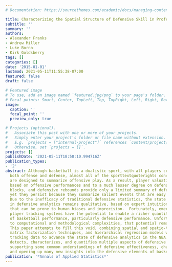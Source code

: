 ```yaml
---
# Documentation: https://sourcethemes.com/academic/docs/managing-content/

title: Characterizing the Spatial Structure of Defensive Skill in Professional Basketball
subtitle: ''
summary: ''
authors:
- Alexander Franks
- Andrew Miller
- Luke Bornn
- Kirk Goldsberry
tags: []
categories: []
date: '2015-01-01'
lastmod: 2021-05-11T11:55:38-07:00
featured: false
draft: false

# Featured image
# To use, add an image named `featured.jpg/png` to your page's folder.
# Focal points: Smart, Center, TopLeft, Top, TopRight, Left, Right, BottomLeft, Bottom, BottomRight.
image:
  caption: ''
  focal_point: ''
  preview_only: true

# Projects (optional).
#   Associate this post with one or more of your projects.
#   Simply enter your project's folder or file name without extension.
#   E.g. `projects = ["internal-project"]` references `content/project/deep-learning/index.md`.
#   Otherwise, set `projects = []`.
projects: []
publishDate: '2021-05-11T18:58:10.994716Z'
publication_types:
- '2'
abstract: Although basketball is a dualistic sport, with all players competing on
  both offense and defense, almost all of the sporttextquoterights conventional metrics
  are designed to summarize offensive play. As a result, player valuations are largely
  based on offensive performances and to a much lesser degree on defensive ones. Steals,
  blocks, and defensive rebounds provide only a limited summary of defensive effectiveness,
  yet they persist because they summarize salient events that are easy to observe.
  Due to the inefficacy of traditional defensive statistics, the state of the art
  in defensive analytics remains qualitative, based on expert intuition and analysis
  that can be prone to human biases and imprecision.  Fortunately, emerging optical
  player tracking systems have the potential to enable a richer quantitative characterization
  of basketball performance, particularly defensive performance. Unfortunately, due
  to computational and methodological complexities, that potential remains unmet.
  This paper attempts to fill this void, combining spatial and spatio-temporal processes,
  matrix factorization techniques, and hierarchical regression models with player
  tracking data to advance the state of defensive analytics in the NBA. Our approach
  detects, characterizes, and quantifies multiple aspects of defensive play in basketball,
  supporting some common understandings of defensive effectiveness, challenging others,
  and opening up many new insights into the defensive elements of basketball.
publication: '*Annals of Applied Statistics*'
---
```

